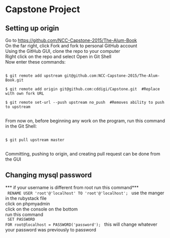 # Capstone Project

## Setting up origin
Go to https://github.com/NCC-Capstone-2015/The-Alum-Book<br>
On the far right, click Fork and fork to personal GitHub account<br>
Using the GitHub GUI, clone the repo to your computer<br>
Right click on the repo and select Open in Git Shell<br>
Now enter these commands:<br>
<pre><code>
$ git remote add upstream git@github.com:NCC-Capstone-2015/The-Alum-Book.git<br>
$ git remote add origin git@github.com:cddigi/Capstone.git  #Replace with own fork URL<br>
$ git remote set-url --push upstream no_push  #Removes ability to push to upstream<br>
</code></pre>
<p>
From now on, before beginning any work on the program, run this command in the Git Shell:
<pre><code>
$ git pull upstream master<br>
</pre></code>
Committing, pushing to origin, and creating pull request can be done from the GUI

## Changing mysql password
*** if your username is different from root run this command***<br>
<code>
RENAME USER 'root'@'localhost' TO 'root'@'localhost';
</code>
use the manger in the rubystack file <br>
click on phpmyadmin <br>
click on the console on the bottom <br>
run this command <br>
<code>
SET PASSWORD FOR root@localhost = PASSWORD('password');
</code>
this will change whatever your password was previously to password
